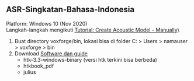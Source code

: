 ## ASR-Singkatan-Bahasa-Indonesia
Platform: Windows 10 (Nov 2020)\
Langkah-langkah mengikuti [Tutorial: Create Acoustic Model - Manually](http://www.voxforge.org/home/dev/acousticmodels/windows/create/htkjulius/tutorial)\
1. Buat directory voxforge/bin, lokasi bisa di folder C: > Users > namauser > voxforge > bin
2. Download [Software dan guide](http://www.voxforge.org/home/dev/acousticmodels/windows/create/htkjulius/tutorial/download)
   - htk-3.3-windows-binary (versi htk terkini bisa berbeda)
   - htkbook_pdf
   - julius
